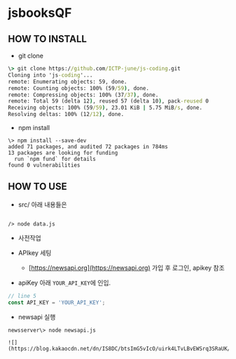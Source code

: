 # jsbooksQF
## HOW TO INSTALL
- git clone
```cmd
\> git clone https://github.com/ICTP-june/js-coding.git
Cloning into 'js-coding'...
remote: Enumerating objects: 59, done.
remote: Counting objects: 100% (59/59), done.
remote: Compressing objects: 100% (37/37), done.
remote: Total 59 (delta 12), reused 57 (delta 10), pack-reused 0
Receiving objects: 100% (59/59), 23.01 KiB | 5.75 MiB/s, done.
Resolving deltas: 100% (12/12), done.
```
- npm install
```
\> npm install --save-dev
added 71 packages, and audited 72 packages in 784ms
13 packages are looking for funding
  run `npm fund` for details
found 0 vulnerabilities
```

## HOW TO USE
 - src/ 아래 내용들은
 ```

 /> node data.js
 ```

 + 사전작업
  + APIkey 세팅
    - [https://newsapi.org](https://newsapi.org) 가입 후 로그인, apikey 참조

  + apiKey 아래 `YOUR_API_KEY`에 인입.
```js
// line 5
const API_KEY = 'YOUR_API_KEY';
```

- newsapi 실행
```
newsserver\> node newsapi.js
```

 ```
 ![](https://blog.kakaocdn.net/dn/IS8DC/btsImG5vIcO/uirk4LTvLBvEWSrq3SRaUK/img.png)